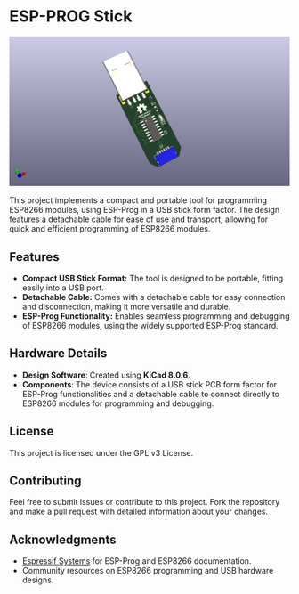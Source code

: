 # ESP-PROG Stick

![ESP-PROG Stick](images/esp-prog-stick.png)

This project implements a compact and portable tool for programming ESP8266 modules, using ESP-Prog in a USB stick form factor. The design features a detachable cable for ease of use and transport, allowing for quick and efficient programming of ESP8266 modules.

## Features

- **Compact USB Stick Format:** The tool is designed to be portable, fitting easily into a USB port.
- **Detachable Cable:** Comes with a detachable cable for easy connection and disconnection, making it more versatile and durable.
- **ESP-Prog Functionality:** Enables seamless programming and debugging of ESP8266 modules, using the widely supported ESP-Prog standard.

## Hardware Details

- **Design Software**: Created using **KiCad 8.0.6**.
- **Components**: The device consists of a USB stick PCB form factor for ESP-Prog functionalities and a detachable cable to connect directly to ESP8266 modules for programming and debugging.

## License

This project is licensed under the GPL v3 License.

## Contributing

Feel free to submit issues or contribute to this project. Fork the repository and make a pull request with detailed information about your changes.

## Acknowledgments

- [Espressif Systems](https://www.espressif.com/) for ESP-Prog and ESP8266 documentation.
- Community resources on ESP8266 programming and USB hardware designs.
